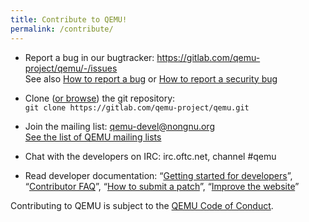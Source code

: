 ```yaml
---
title: Contribute to QEMU!
permalink: /contribute/
---
```


* Report a bug in our bugtracker:
  <https://gitlab.com/qemu-project/qemu/-/issues><br/>
  See also [How to report a bug](report-a-bug/) or [How to report a security bug](security-process/)

* Clone ([or browse](https://gitlab.com/qemu-project/qemu)) the git repository: <br>`git clone https://gitlab.com/qemu-project/qemu.git`

* Join the mailing list: [qemu-devel@nongnu.org](https://lists.nongnu.org/mailman/listinfo/qemu-devel)<br>[See the list of QEMU mailing lists](https://wiki.qemu.org/MailingLists)

* Chat with the developers on IRC: irc.oftc.net, channel #qemu

* Read developer documentation: &ldquo;[Getting started for developers](https://wiki.qemu.org/Documentation/GettingStartedDevelopers)&rdquo;,
  &ldquo;[Contributor FAQ](https://wiki.qemu.org/Contribute/FAQ)&rdquo;,
  &ldquo;[How to submit a patch](https://wiki.qemu.org/Contribute/SubmitAPatch)&rdquo;,
  &ldquo;[Improve the website](https://www.qemu.org/2017/02/04/the-new-qemu-website-is-up/)&rdquo;

Contributing to QEMU is subject to the [QEMU Code of Conduct](https://qemu.org/docs/master/devel/code-of-conduct.html).
